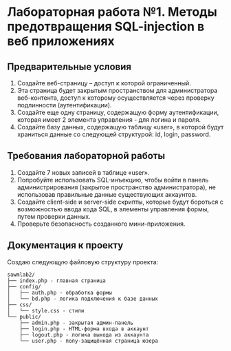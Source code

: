 # Лабораторная работа №1. Методы предотвращения SQL-injection в веб приложениях 

## Предварительные условия 
1. Создайте веб-страницу – доступ к которой ограниченный. 
2. Эта страница будет закрытым пространством для администратора веб-контента, доступ к 
которому осуществляется через проверку подлинности (аутентификации). 
3. Создайте еще одну страницу, содержащую форму аутентификации, которая имеет 2 
элемента управления - для логина и пароля. 
4. Создайте базу данных, содержащую таблицу «user», в которой будут храниться данные со 
следующей структурой: id, login, password.

## Требования лабораторной работы
1. Создайте 7 новых записей в таблице «user». 
2. Попробуйте использовать SQL-инъекцию, чтобы войти в панель администрирования 
(закрытое пространство администратора), не использовав правильные данные существующих 
аккаунтов.  
3. Создайте client-side и server-side скрипты, которые будут бороться с возможностью ввода 
кода SQL, в  элементы управления формы, путем проверки данных. 
4. Проверьте безопасность созданного мини-приложения.

## Документация к проекту
Создаю следующую файловую структуру проекта:
```
sawmlab2/
├── index.php - главная страница
├── config/
│   ├── auth.php - обработка формы
│   └── bd.php - логика подключения к базе данных
├── css/
│   └── style.css - стили
└── public/
    ├── admin.php - закрытая админ‑панель
    ├── login.php - HTML-форма входа в аккаунт
    ├── logout.php - логика выхода из аккаунта
    └── user.php - полу‑защищённая страница юзера
```

